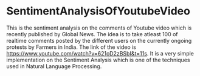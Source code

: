 # SentimentAnalysisOfYoutubeVideo
This is the sentiment analysis on the comments of Youtube video which is recently published by Global News. 
The idea is to take atleast 100 of realtime comments posted by the different users on the currently ongoing protests by Farmers in India. 
The link of the video is https://www.youtube.com/watch?v=621oD2zBSbI&t=11s. 
It is a very simple implementation on the Sentiment Analysis which is one of the techniques used in Natural Language Processing.

